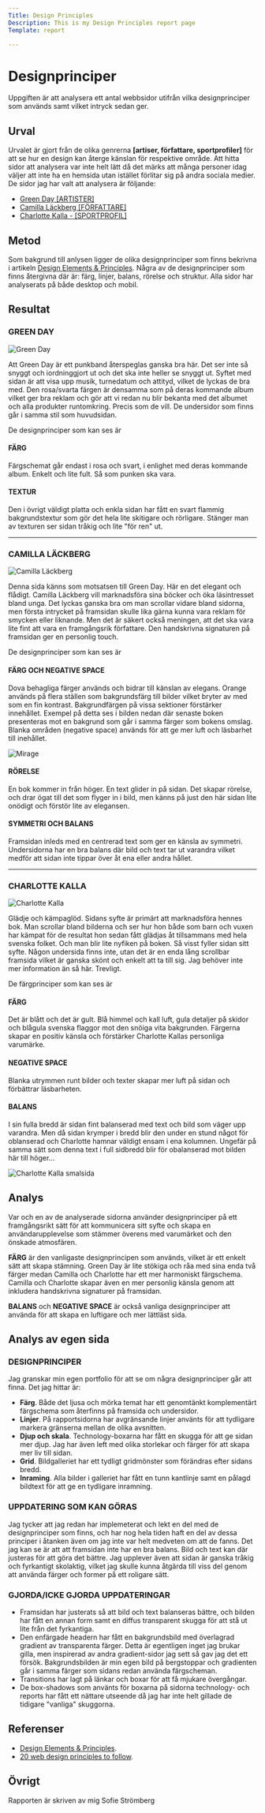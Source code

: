 ```yaml
---
Title: Design Principles
Description: This is my Design Principles report page
Template: report

---
```


# Designprinciper

Uppgiften är att analysera ett antal webbsidor utifrån vilka designprinciper som används samt vilket intryck sedan ger.


Urval
-----------------------

Urvalet är gjort från de olika genrerna **[artiser, författare, sportprofiler]** för att se hur en design kan återge känslan för respektive område. Att hitta sidor att analysera var inte helt lätt då det märks att många personer idag väljer att inte ha en hemsida utan istället förlitar sig på andra sociala medier. De sidor jag har valt att analysera är följande:

- <a href="https://greenday.com/" target="_blank">Green Day [ARTISTER]</a>
- <a href="https://camillalackberg.se/" target="_blank">Camilla Läckberg [FÖRFATTARE]</a>
- <a href="https://charlotte-kalla.se/" target="_blank">Charlotte Kalla - [SPORTPROFIL]</a>


Metod
-----------------------
Som bakgrund till anlysen ligger de olika designprinciper som finns bekrivna i artikeln
<a href="https://www.canva.com/learn/design-elements-principles/" target="_blank">Design Elements & Principles</a>. Några av de designprinciper som finns återgivna där är: färg, linjer, balans, rörelse och struktur.
Alla sidor har analyserats på både desktop och mobil.


Resultat
----------------------

### GREEN DAY

<picture>
    <source media="(min-width: 600px)" srcset="%assets_url%/img/analysis/greenday_800.webp">
    <img src="%assets_url%/img/analysis/greenday_small.webp" alt="Green Day">
</picture>

Att Green Day är ett punkband återspeglas ganska bra här. Det ser inte så snyggt och iordninggjort ut och det ska inte heller se snyggt ut. Syftet med sidan är att visa upp musik, turnedatum och attityd, vilket de lyckas de bra med. Den rosa/svarta färgen är densamma som på deras kommande album vilket ger bra reklam och gör att vi redan nu blir bekanta med det albumet och alla produkter runtomkring. Precis som de vill. De undersidor som finns går i samma stil som huvudsidan.

De designprinciper som kan ses är
#### FÄRG
Färgschemat går endast i rosa och svart, i enlighet med deras kommande album. Enkelt och lite fult. Så som punken ska vara.

#### TEXTUR
Den i övrigt väldigt platta och enkla sidan har fått en svart flammig bakgrundstextur som gör det hela lite skitigare och rörligare. Stänger man av texturen ser sidan tråkig och lite "för ren" ut.



---

### CAMILLA LÄCKBERG

<picture>
    <source media="(min-width: 600px)" srcset="%assets_url%/img/analysis/camilla.webp">
    <img src="%assets_url%/img/analysis/camilla_small.webp" alt="Camilla Läckberg">
</picture>

Denna sida känns som motsatsen till Green Day. Här en det elegant och flådigt. Camilla Läckberg vill marknadsföra sina böcker och öka läsintresset bland unga. Det lyckas ganska bra om man scrollar vidare bland sidorna, men första intrycket på framsidan skulle lika gärna kunna vara reklam för smycken eller liknande. Men det är säkert också meningen, att det ska vara lite fint att vara en framgångsrik författare. Den handskrivna signaturen på framsidan ger en personlig touch.

De designprinciper som kan ses är

#### FÄRG OCH NEGATIVE SPACE
Dova behagliga färger används och bidrar till känslan av elegans. Orange används på flera ställen som bakgrundsfärg till bilder vilket bryter av med som en fin kontrast.
Bakgrundfärgen på vissa sektioner förstärker innehållet. Exempel på detta ses i bilden nedan där senaste boken presenteras mot en bakgrund som går i samma färger som bokens omslag. Blanka områden (negative space) används för att ge mer luft och läsbarhet till inehållet.

<picture>
    <source media="(min-width: 600px)" srcset="%assets_url%/img/analysis/camilla_bok.webp">
    <img src="%assets_url%/img/analysis/camilla_bok_liten.webp" alt="Mirage">
</picture>


#### RÖRELSE
En bok kommer in från höger. En text glider in på sidan. Det skapar rörelse, och drar ögat till det som flyger in i bild, men känns på just den här sidan lite onödigt och förstör lite av elegansen.

#### SYMMETRI OCH BALANS
Framsidan inleds med en centrerad text som ger en känsla av symmetri. Undersidorna har en bra balans där bild och text tar ut varandra vilket medför att sidan inte tippar över åt ena eller andra hållet.

---

### CHARLOTTE KALLA

<picture>
    <source media="(min-width: 600px)" srcset="%assets_url%/img/analysis/charlotte.webp">
    <img class="overlay" src="%assets_url%/img/analysis/charlotte_liten.webp" alt="Charlotte Kalla">
</div>
</picture>


Glädje och kämpaglöd. Sidans syfte är primärt att marknadsföra hennes bok. Man scrollar bland bilderna och ser hur hon både som barn och vuxen har kämpat för de resultat hon sedan fått glädjas åt tillsammans med hela svenska folket. Och man blir lite nyfiken på boken. Så visst fyller sidan sitt syfte. Någon undersida finns inte, utan det är en enda lång scrollbar framsida vilket är ganska skönt och enkelt att ta till sig. Jag behöver inte mer information än så här. Trevligt.

De färgprinciper som kan ses är

#### FÄRG
Det är blått och det är gult. Blå himmel och kall luft, gula detaljer på skidor och blågula svenska flaggor mot den snöiga vita bakgrunden.  Färgerna skapar en positiv känsla och förstärker Charlotte Kallas personliga varumärke.


#### NEGATIVE SPACE
Blanka utrymmen runt bilder och texter skapar mer luft på sidan och förbättrar läsbarheten.

#### BALANS

<div class="column2">
<p>
 I sin fulla bredd är sidan fint balanserad med text och bild som väger upp varandra. Men då sidan krymper i bredd blir den under en stund något för oblanserad och Charlotte hamnar väldigt ensam i ena kolumnen. Ungefär på samma sätt som denna text i full sidbredd blir för obalanserad mot bilden här till höger...
</p>
<img src="%assets_url%/img/analysis/charlotte_smalsida.webp" alt="Charlotte Kalla smalsida">
</div>



Analys
-----------------------

Var och en av de analyserade sidorna använder designprinciper på ett framgångsrikt sätt för att kommunicera sitt syfte och skapa en användarupplevelse som stämmer överens med varumärket och den önskade atmosfären.

**FÄRG** är den vanligaste designprincipen som används, vilket är ett enkelt sätt att skapa stämning. Green Day är lite stökiga och råa med sina enda två färger medan Camilla och Charlotte har ett mer harmoniskt färgschema. Camilla och Charlotte skapar även en mer personlig känsla genom att inkludera handskrivna signaturer på framsidan.

**BALANS** och **NEGATIVE SPACE** är också vanliga designprinciper att använda för att skapa en luftigare och mer lättläst sida.


Analys av egen sida
--------------------

### DESIGNPRINCIPER

Jag granskar min egen portfolio för att se om några designprinciper går att finna. Det jag hittar är:
- **Färg**. Både det ljusa och mörka temat har ett genomtänkt komplementärt färgschema som återfinns på framsida och undersidor.
- **Linjer**. På rapportsidorna har avgränsande linjer använts för att tydligare markera gränserna mellan de olika avsnitten.
- **Djup och skala**. Technology-boxarna har fått en skugga för att ge sidan mer djup. Jag har även left med olika storlekar och färger för att skapa mer liv till sidan.
- **Grid**. Bildgalleriet har ett tydligt gridmönster som förändras efter sidans bredd.
- **Inraming**. Alla bilder i galleriet har fått en tunn kantlinje samt en pålagd bildtext för att ge en tydligare inramning.

### UPPDATERING SOM KAN GÖRAS
Jag tycker att jag redan har implemeterat och lekt en del med de designprinciper som finns, och har nog hela tiden haft en del av dessa principer i åtanken även om jag inte var helt medveten om att de fanns. Det jag kan se är att att framsidan inte har en bra balans. Bild och text kan där justeras för att göra det bättre. Jag upplever även att sidan är ganska tråkig och fyrkantigt skolaktig, vilket jag skulle kunna åtgärda till viss del genom att använda färger och former på ett roligare sätt.

### GJORDA/ICKE GJORDA UPPDATERINGAR
- Framsidan har justerats så att bild och text balanseras bättre, och bilden har fått en annan form samt en diffus transparent skugga för att stå ut lite från det fyrkantiga.
- Den enfärgade headern har fått en bakgrundsbild med överlagrad gradient av transparenta färger. Detta är egentligen inget jag brukar gilla, men inspirerad av andra gradient-sidor jag sett så gav jag det ett försök. Bakgrundsbilden är min egen bild på bergstoppar och gradienten går i samma färger som sidans redan använda färgscheman.
- Transitions har lagt på länkar och boxar för att få mjukare övergångar.
- De box-shadows som använts för boxarna på sidorna technology- och reports har fått ett nättare utseende då jag har inte helt gillade de tidigare "vanliga" skuggorna.


Referenser
------------------------

- <a href="https://www.canva.com/learn/design-elements-principles/" target="_blank">Design Elements & Principles</a>.
- <a href="https://www.canva.com/learn/20-web-design-principles-follow/" target="_blank">20 web design principles to follow</a>.


Övrigt
-----------------------

Rapporten är skriven av mig Sofie Strömberg